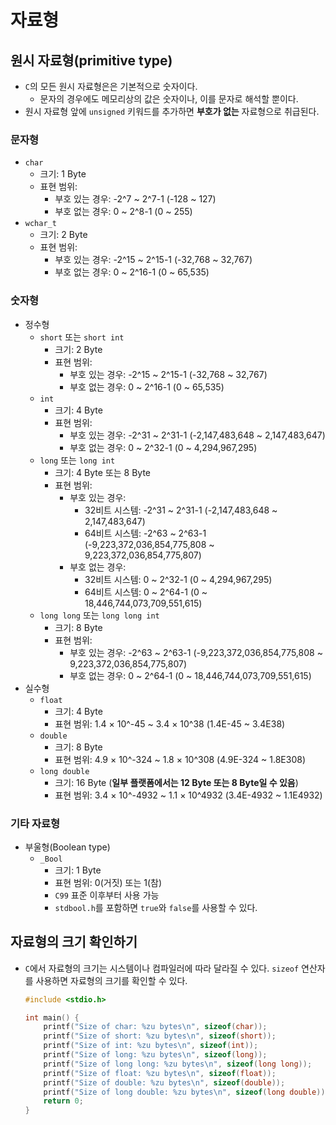 # 자료형

## 원시 자료형(primitive type)

- `C`의 모든 원시 자료형은은 기본적으로 숫자이다.
  - 문자의 경우에도 메모리상의 값은 숫자이나, 이를 문자로 해석할 뿐이다.
- 원시 자료형 앞에 `unsigned` 키워드를 추가하면 **부호가 없는** 자료형으로 취급된다.

### 문자형

- `char`
  - 크기: 1 Byte
  - 표현 범위:
    - 부호 있는 경우: -2^7 ~ 2^7-1 (-128 ~ 127)
    - 부호 없는 경우: 0 ~ 2^8-1 (0 ~ 255)
- `wchar_t`
  - 크기: 2 Byte
  - 표현 범위:
    - 부호 있는 경우: -2^15 ~ 2^15-1 (-32,768 ~ 32,767)
    - 부호 없는 경우: 0 ~ 2^16-1 (0 ~ 65,535)

### 숫자형

- 정수형
  - `short` 또는 `short int`
    - 크기: 2 Byte
    - 표현 범위:
      - 부호 있는 경우: -2^15 ~ 2^15-1 (-32,768 ~ 32,767)
      - 부호 없는 경우: 0 ~ 2^16-1 (0 ~ 65,535)
  - `int`
    - 크기: 4 Byte
    - 표현 범위:
      - 부호 있는 경우: -2^31 ~ 2^31-1 (-2,147,483,648 ~ 2,147,483,647)
      - 부호 없는 경우: 0 ~ 2^32-1 (0 ~ 4,294,967,295)
  - `long` 또는 `long int`
    - 크기: 4 Byte 또는 8 Byte
    - 표현 범위:
      - 부호 있는 경우:
        - 32비트 시스템: -2^31 ~ 2^31-1 (-2,147,483,648 ~ 2,147,483,647)
        - 64비트 시스템: -2^63 ~ 2^63-1 (-9,223,372,036,854,775,808 ~ 9,223,372,036,854,775,807)
      - 부호 없는 경우:
        - 32비트 시스템: 0 ~ 2^32-1 (0 ~ 4,294,967,295)
        - 64비트 시스템: 0 ~ 2^64-1 (0 ~ 18,446,744,073,709,551,615)
  - `long long` 또는 `long long int`
    - 크기: 8 Byte
    - 표현 범위:
      - 부호 있는 경우: -2^63 ~ 2^63-1 (-9,223,372,036,854,775,808 ~ 9,223,372,036,854,775,807)
      - 부호 없는 경우: 0 ~ 2^64-1 (0 ~ 18,446,744,073,709,551,615)
- 실수형
  - `float`
    - 크기: 4 Byte
    - 표현 범위: 1.4 × 10^-45 ~ 3.4 × 10^38 (1.4E-45 ~ 3.4E38)
  - `double`
    - 크기: 8 Byte
    - 표현 범위: 4.9 × 10^-324 ~ 1.8 × 10^308 (4.9E-324 ~ 1.8E308)
  - `long double`
    - 크기: 16 Byte (**일부 플랫폼에서는 12 Byte 또는 8 Byte일 수 있음**)
    - 표현 범위: 3.4 × 10^-4932 ~ 1.1 × 10^4932 (3.4E-4932 ~ 1.1E4932)

### 기타 자료형

- 부울형(Boolean type)
  - `_Bool`
    - 크기: 1 Byte
    - 표현 범위: 0(거짓) 또는 1(참)
    - `C99` 표준 이후부터 사용 가능
    - `stdbool.h`를 포함하면 `true`와 `false`를 사용할 수 있다.

## 자료형의 크기 확인하기

- `C`에서 자료형의 크기는 시스템이나 컴파일러에 따라 달라질 수 있다. `sizeof` 연산자를 사용하면 자료형의 크기를 확인할 수 있다.

  ```c
  #include <stdio.h>

  int main() {
      printf("Size of char: %zu bytes\n", sizeof(char));
      printf("Size of short: %zu bytes\n", sizeof(short));
      printf("Size of int: %zu bytes\n", sizeof(int));
      printf("Size of long: %zu bytes\n", sizeof(long));
      printf("Size of long long: %zu bytes\n", sizeof(long long));
      printf("Size of float: %zu bytes\n", sizeof(float));
      printf("Size of double: %zu bytes\n", sizeof(double));
      printf("Size of long double: %zu bytes\n", sizeof(long double));
      return 0;
  }
  ```
